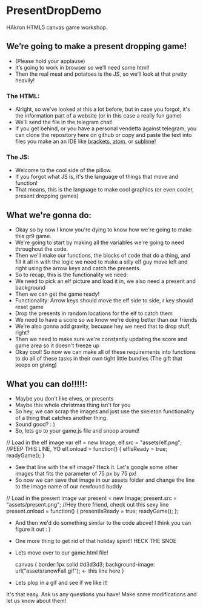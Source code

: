 # PresentDropDemo
HAkron HTML5 canvas game workshop.

## We’re going to make a present dropping game!
* (Please hold your applause)
* It’s going to work in browser so we’ll need some html!
* Then the real meat and potatoes is the JS, so we’ll look at that pretty heavily!

### The HTML:
* Alright, so we've looked at this a lot before, but in case you forgot, it's the information part of a website (or in this case a really fun game)
* We'll send the file in the telegram chat!
* If you get behind, or you have a personal vendetta against telegram, you can clone the repository here on github or copy and paste the text into files you make an an IDE like [brackets](http://brackets.io/), [atom](https://atom.io/), or [sublime](https://www.sublimetext.com/)! 

### The JS:
* Welcome to the cool side of the pillow. 
* If you forgot what JS is, it's the language of things that move and function!
* That means, this is the language to make cool graphics (or even cooler, present dropping games)

## What we're gonna do:

* Okay so by now I know you're dying to know how we're going to make this gr9 game.
* We're going to start by making all the variables we're going to need throughout the code.
* Then we'll make our functions, the blocks of code that do a thing, and fill it all in with the logic we need to make a silly elf guy move left and right using the arrow keys and catch the presents. 
* So to recap, this is the functionality we need:
 * We need to pick an elf picture and load it in, we also need a present and background
 * Then we can get the game ready!
 * Functionality: Arrow keys should move the elf side to side, r key should reset game
 * Drop the presents in random locations for the elf to catch them
 * We need to have a score so we know we're doing better than our friends
 * We're also gonna add gravity, becuase hey we need that to drop stuff, right?
 * Then we need to make sure we're constantly updating the score and game area so it    doesn't freeze up
* Okay cool! So now we can make all of these requirements into functions to do all of these tasks in their own tight little bundles (The gift that keeps on giving)

## What you can do!!!!!:
* Maybe you don't like elves, or presents
* Maybe this whole christmas thing isn't for you
* So hey, we can scrap the images and just use the skeleton functionality of a thing that catches another thing.
* Sound good? : )
* So, lets go to your game.js file and snoop around!

// Load in the elf image
var elf = new Image;
elf.src = "assets/elf.png"; //PEEP THIS LINE, YO
elf.onload = function() {
  elfIsReady = true;
  readyGame();
}

* See that line with the elf image? Heck it. Let's google some other images that fits the parameter of 75 px by 75 px!
* So now we can save that image in our assets folder and change the line to the image name of our newfound buddy


// Load in the present image
var present = new Image;
present.src = "assets/present.png"; //Hey there friend, check out this sexy line
present.onload = function() {
  presentIsReady = true;
  readyGame();
};

* And then we'd do something similar to the code above! I think you can figure it out : )
* One more thing to get rid of that holiday spirit!! HECK THE SNOE
* Lets move over to our game.html file!

  canvas {
    border:1px solid #d3d3d3;
    background-image: url("assets/snowFall.gif"); <- this line here
  }
 
 * Lets plop in a gif and see if we like it! 
 
 It's that easy. Ask us any questions you have! Make some modifications and let us know about them!
